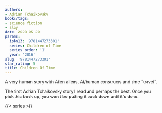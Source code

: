 ```yaml
---
authors:
- Adrian Tchaikovsky
books/tags:
- science fiction
- slay
date: 2023-05-20
params:
  isbn13: '9781447273301'
  series: Children of Time
  series_order: '1'
  year: '2016'
slug: '9781447273301'
star_rating: 5
title: Children Of Time
---
```


A very human story with Alien aliens, AI/human constructs and time "travel".

The first Adrian Tchaikovsky story I read and perhaps the best. Once you pick this book up, you won't be putting it back down until it's done.

<!--more-->

{{< series >}}